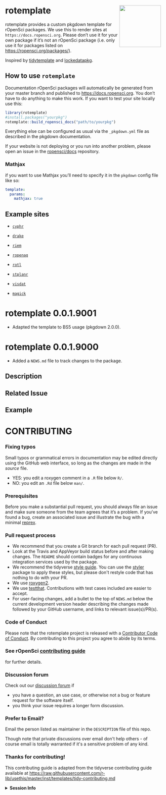 # rotemplate <a href='https://docs.ropensci.org/rotemplate'><img src='man/figures/logo.png' align="right" height="134.5" /></a>

rotemplate provides a custom pkgdown template for rOpenSci packages. We
use this to render sites at `https://docs.ropensci.org`. Please don’t
use it for your own package if it’s not an rOpenSci package (i.e. only
use it for packages listed on <https://ropensci.org/packages/>).

Inspired by [tidytemplate](https://github.com/tidyverse/tidytemplate/)
and [lockedatapkg](https://github.com/lockedatapublished/lockedatapkg).

## How to use `rotemplate`

Documentation rOpenSci packages will automatically be generated from
your master branch and published to <https://docs.ropensci.org>. You
don’t have to do anything to make this work. If you want to test your
site locally use this:

``` r
library(rotemplate)
#install.packages("yourpkg")
rotemplate::build_ropensci_docs("path/to/yourpkg")
```

Everything else can be configured as usual via the `_pkgdown.yml` file
as described in the pkgdown documentation.

If your website is not deploying or you run into another problem, please
open an issue in the [ropensci/docs](https://github.com/ropensci/docs)
repository.

### Mathjax

if you want to use Mathjax you’ll need to specify it in the `pkgdown`
config file like so:

``` yaml
template:
  params:
    mathjax: true
```

## Example sites

-   [`cyphr`](https://docs.ropensci.org/cyphr/)

-   [`drake`](https://docs.ropensci.org/drake/)

-   [`riem`](https://docs.ropensci.org/riem/)

-   [`ropenaq`](https://docs.ropensci.org/ropenaq/)

-   [`rotl`](https://docs.ropensci.org/rotl/)

-   [`stplanr`](https://docs.ropensci.org/stplanr/)

-   [`visdat`](http://visdat.njtierney.com/)

-   [`magick`](https://docs.ropensci.org/magick/)
# rotemplate 0.0.1.9001

* Adapted the template to BS5 usage (pkgdown 2.0.0).

# rotemplate 0.0.1.9000

* Added a `NEWS.md` file to track changes to the package.
<!-- IF THIS INVOLVES AUTHENTICATION: DO NOT SHARE YOUR USERNAME/PASSWORD, OR API KEYS/TOKENS IN THIS ISSUE - MOST LIKELY THE MAINTAINER WILL HAVE THEIR OWN EQUIVALENT KEY -->

<!-- If you've updated a file in the man-roxygen directory, make sure to update the man/ files by running devtools::document() or similar as .Rd files should be affected by your change -->

<!--- Provide a general summary of your changes in the Title above -->

## Description
<!--- Describe your changes in detail -->

## Related Issue
<!--- if this closes an issue make sure include e.g., "fix #4"
or similar - or if just relates to an issue make sure to mention
it like "#4" -->

## Example
<!--- if introducing a new feature or changing behavior of existing
methods/functions, include an example if possible to do in brief form -->

<!--- Did you remember to include tests? Unless you're just changing
grammar, please include new tests for your change -->
# CONTRIBUTING #

### Fixing typos

Small typos or grammatical errors in documentation may be edited directly using
the GitHub web interface, so long as the changes are made in the _source_ file.

*  YES: you edit a roxygen comment in a `.R` file below `R/`.
*  NO: you edit an `.Rd` file below `man/`.

### Prerequisites

Before you make a substantial pull request, you should always file an issue and
make sure someone from the team agrees that it’s a problem. If you’ve found a
bug, create an associated issue and illustrate the bug with a minimal 
[reprex](https://www.tidyverse.org/help/#reprex).

### Pull request process

*  We recommend that you create a Git branch for each pull request (PR).  
*  Look at the Travis and AppVeyor build status before and after making changes.
The `README` should contain badges for any continuous integration services used
by the package.  
*  We recommend the tidyverse [style guide](http://style.tidyverse.org).
You can use the [styler](https://CRAN.R-project.org/package=styler) package to
apply these styles, but please don't restyle code that has nothing to do with 
your PR.  
*  We use [roxygen2](https://cran.r-project.org/package=roxygen2).  
*  We use [testthat](https://cran.r-project.org/package=testthat). Contributions
with test cases included are easier to accept.  
*  For user-facing changes, add a bullet to the top of `NEWS.md` below the
current development version header describing the changes made followed by your
GitHub username, and links to relevant issue(s)/PR(s).

### Code of Conduct

Please note that the rotemplate project is released with a
[Contributor Code of Conduct](CODE_OF_CONDUCT.md). By contributing to this
project you agree to abide by its terms.

### See rOpenSci [contributing guide](https://ropensci.github.io/dev_guide/contributingguide.html)
for further details.

### Discussion forum

Check out our [discussion forum](https://discuss.ropensci.org) if

* you have a question, an use case, or otherwise not a bug or feature request for the software itself.
* you think your issue requires a longer form discussion.

### Prefer to Email? 

Email the person listed as maintainer in the `DESCRIPTION` file of this repo.

Though note that private discussions over email don't help others - of course email is totally warranted if it's a sensitive problem of any kind.

### Thanks for contributing!

This contributing guide is adapted from the tidyverse contributing guide available at https://raw.githubusercontent.com/r-lib/usethis/master/inst/templates/tidy-contributing.md 
<!-- IF THIS INVOLVES AUTHENTICATION: DO NOT SHARE YOUR USERNAME/PASSWORD, OR API KEYS/TOKENS IN THIS ISSUE - MOST LIKELY THE MAINTAINER WILL HAVE THEIR OWN EQUIVALENT KEY -->

<!-- If this issue relates to usage of the package, whether a question, bug or similar, along with your query, please paste your devtools::session_info() or sessionInfo() into the code block below, AND include a reproducible example (consider using a "reprex" https://cran.rstudio.com/web/packages/reprex/) If not, delete all this and proceed :) -->

<details> <summary><strong>Session Info</strong></summary>

```r

```
</details>
